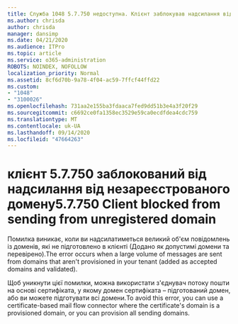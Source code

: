 ```yaml
---
title: Служба 1048 5.7.750 недоступна. Клієнт заблокував надсилання від незареєстрованих доменів
ms.author: chrisda
author: chrisda
manager: dansimp
ms.date: 04/21/2020
ms.audience: ITPro
ms.topic: article
ms.service: o365-administration
ROBOTS: NOINDEX, NOFOLLOW
localization_priority: Normal
ms.assetid: 8cf6d70b-9a78-4f04-ac59-7ffcf44ffd22
ms.custom:
- "1048"
- "3100026"
ms.openlocfilehash: 731aa2e155ba3fdaaca7fed9dd51b3e4a3f20f29
ms.sourcegitcommit: c6692ce0fa1358ec3529e59ca0ecdfdea4cdc759
ms.translationtype: MT
ms.contentlocale: uk-UA
ms.lasthandoff: 09/14/2020
ms.locfileid: "47664263"
---
```

# <a name="57750-client-blocked-from-sending-from-unregistered-domain"></a><span data-ttu-id="46111-103">клієнт 5.7.750 заблокований від надсилання від незареєстрованого домену</span><span class="sxs-lookup"><span data-stu-id="46111-103">5.7.750 Client blocked from sending from unregistered domain</span></span>

<span data-ttu-id="46111-104">Помилка виникає, коли ви надсилатиметься великий об'єм повідомлень із доменів, які не підготовлено в клієнті (Додано як допустимі домени та перевірено).</span><span class="sxs-lookup"><span data-stu-id="46111-104">The error occurs when a large volume of messages are sent from domains that aren't provisioned in your tenant (added as accepted domains and validated).</span></span>

<span data-ttu-id="46111-105">Щоб уникнути цієї помилки, можна використати з'єднувач потоку пошти на основі сертифіката, у якому домен сертифіката – підготований домен, або ви можете підготувати всі домени.</span><span class="sxs-lookup"><span data-stu-id="46111-105">To avoid this error, you can use a certificate-based mail flow connector where the certificate's domain is a provisioned domain, or you can provision all sending domains.</span></span>
